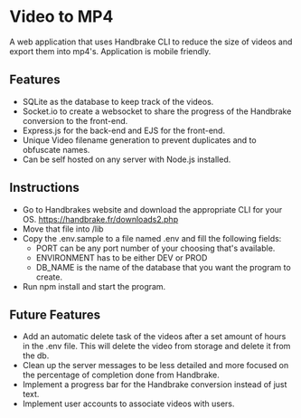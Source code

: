 # Video to MP4
A web application that uses Handbrake CLI to reduce the size of videos and export them into mp4's. Application is mobile friendly.

## Features
- SQLite as the database to keep track of the videos.
- Socket.io to create a websocket to share the progress of the Handbrake conversion to the front-end.
- Express.js for the back-end and EJS for the front-end.
- Unique Video filename generation to prevent duplicates and to obfuscate names.
- Can be self hosted on any server with Node.js installed.

## Instructions
- Go to Handbrakes website and download the appropriate CLI for your OS. https://handbrake.fr/downloads2.php
- Move that file into /lib
- Copy the .env.sample to a file named .env and fill the following fields:
  - PORT can be any port number of your choosing that's available.
  - ENVIRONMENT has to be either DEV or PROD
  - DB_NAME is the name of the database that you want the program to create.
- Run npm install and start the program.

## Future Features
- Add an automatic delete task of the videos after a set amount of hours in the .env file. This will delete the video from storage and delete it from the db.
- Clean up the server messages to be less detailed and more focused on the percentage of completion done from Handbrake.
- Implement a progress bar for the Handbrake conversion instead of just text.
- Implement user accounts to associate videos with users.
